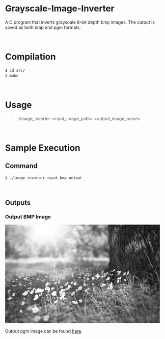 # Grayscale-Image-Inverter
A C program that inverts grayscale 8-bit depth bmp images. The output is saved as both bmp and pgm formats.

<br />

# Compilation
```bash
$ cd src/
$ make
```

<br />

# Usage
  > ./image_inverter &lt;input_image_path&gt; &lt;output_image_name&gt;

<br />

# Sample Execution

## Command
```bash
$ ./image_inverter input.bmp output
```
<br />

## Outputs
### Output BMP Image
![Output BMP image](https://raw.githubusercontent.com/ender-s/Grayscale-Image-Inverter/main/images/input.bmp)

Output pgm image can be found [here](./images/output.pgm).
